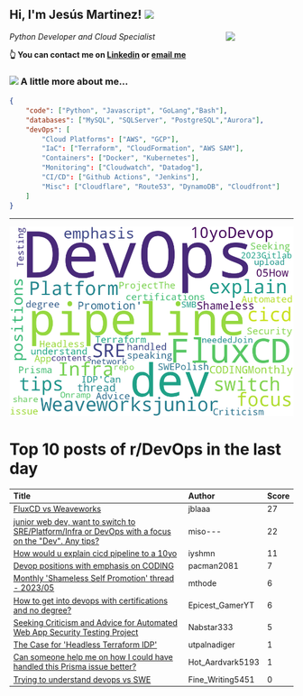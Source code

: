 <!--
**jmartinezl/jmartinezl** is a ✨ _special_ ✨ repository because its `README.md` (this file) appears on your GitHub profile.

Here are some ideas to get you started:

- 🔭 I’m currently working on ...
- 🌱 I’m currently learning ...
- 👯 I’m looking to collaborate on ...
- 🤔 I’m looking for help with ...
- 💬 Ask me about ...
- 📫 How to reach me: ...
- 😄 Pronouns: ...
- ⚡ Fun fact: ...
-->

<h2>Hi, I'm Jesús Martinez! <img src="https://media.giphy.com/media/WUlplcMpOCEmTGBtBW/giphy.gif" width="30"> </h2>
<img align='right' src="https://media.giphy.com/media/NytMLKyiaIh6VH9SPm/giphy.gif" width="120">
<p><em>Python Developer and Cloud Specialist
</em></p>

**👆 You can contact me on [Linkedin](https://www.linkedin.com/in/jes%C3%BAs-martinez-2b7b10104/) or [email me](mailto:jesus.mtz.lorenzo@gmail.com)**

### <img src="https://media.giphy.com/media/VgCDAzcKvsR6OM0uWg/giphy.gif" width="50"> A little more about me...  

```json
{
    "code": ["Python", "Javascript", "GoLang","Bash"],
    "databases": ["MySQL", "SQLServer", "PostgreSQL","Aurora"],
    "devOps": [
        "Cloud Platforms": ["AWS", "GCP"],
        "IaC": ["Terraform", "CloudFormation", "AWS SAM"],
        "Containers": ["Docker", "Kubernetes"],
        "Monitoring": ["Cloudwatch", "Datadog"],
        "CI/CD": ["Github Actions", "Jenkins"],
        "Misc": ["Cloudflare", "Route53", "DynamoDB", "Cloudfront"]
    ]
}
```
---

![Wordcloud](./cloud.png)

# Top 10 posts of r/DevOps in the last day

| Title | Author | Score |
|:---|:---|:---|
| [FluxCD vs Weaveworks](https://www.reddit.com/r/devops/comments/134li6d/fluxcd_vs_weaveworks/) | jblaaa | 27 |
| [junior web dev, want to switch to SRE/Platform/Infra or DevOps with a focus on the "Dev". Any tips?](https://www.reddit.com/r/devops/comments/134m860/junior_web_dev_want_to_switch_to_sreplatforminfra/) | miso--- | 22 |
| [How would u explain cicd pipeline to a 10yo](https://www.reddit.com/r/devops/comments/135eed6/how_would_u_explain_cicd_pipeline_to_a_10yo/) | iyshmn | 11 |
| [Devop positions with emphasis on CODING](https://www.reddit.com/r/devops/comments/135d0yv/devop_positions_with_emphasis_on_coding/) | pacman2081 | 7 |
| [Monthly 'Shameless Self Promotion' thread - 2023/05](https://www.reddit.com/r/devops/comments/134yd5d/monthly_shameless_self_promotion_thread_202305/) | mthode | 6 |
| [How to get into devops with certifications and no degree?](https://www.reddit.com/r/devops/comments/134w3q2/how_to_get_into_devops_with_certifications_and_no/) | Epicest_GamerYT | 6 |
| [Seeking Criticism and Advice for Automated Web App Security Testing Project](https://www.reddit.com/r/devops/comments/1359y9k/seeking_criticism_and_advice_for_automated_web/) | Nabstar333 | 5 |
| [The Case for 'Headless Terraform IDP'](https://www.reddit.com/r/devops/comments/135fau8/the_case_for_headless_terraform_idp/) | utpalnadiger | 1 |
| [Can someone help me on how I could have handled this Prisma issue better?](https://www.reddit.com/r/devops/comments/134ohtz/can_someone_help_me_on_how_i_could_have_handled/) | Hot_Aardvark5193 | 1 |
| [Trying to understand devops vs SWE](https://www.reddit.com/r/devops/comments/134rqva/trying_to_understand_devops_vs_swe/) | Fine_Writing5451 | 0 |
